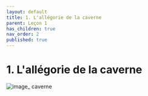 ```yaml
---
layout: default
title: 1. L'allégorie de la caverne
parent: Leçon 1
has_children: true
nav_order: 2
published: true
---
```

# 1. L'allégorie de la caverne

![image_ caverne](../../../assets/img/caverne-harambat.jpeg)